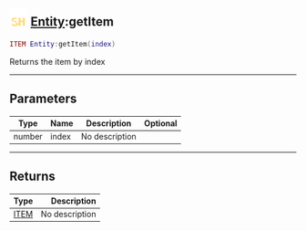 ## <img src="../../.gitbook/assets/shared.png" width="32" height="32" /> [Entity](../entity/README.md):getItem

```lua
ITEM Entity:getItem(index)
```

Returns the item by index<br>

-----------------
## Parameters

| Type   | Name | Description | Optional |
| ------ | ---- | ----------- | -------: |
| number | index | No description |  |

-----------------
## Returns

| Type   | Description |
| ------ | ----------: |
| [ITEM](../item/README.md) | No description |
